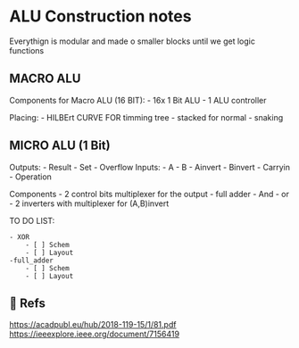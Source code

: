 # ALU Construction notes

Everythign is modular and made o smaller blocks until we get logic functions


## MACRO ALU

Components for Macro ALU (16 BIT):
	- 16x 1 Bit ALU
	- 1 ALU controller 

Placing:
	- HILBErt CURVE FOR timming tree
	- stacked for normal
	- snaking


## MICRO ALU (1 Bit)

Outputs:
	- Result
	- Set
	- Overflow
Inputs:
	- A
	- B
	- Ainvert
	- Binvert
	- Carryin
	- Operation

Components
	- 2 control bits multiplexer for the output
	- full adder
	- And
	- or
	- 2 inverters with multiplexer for (A,B)invert


TO DO LIST:

	- XOR 
		- [ ] Schem
		- [ ] Layout
	-full_adder
		- [ ] Schem
		- [ ] Layout
## 📓 Refs	
https://acadpubl.eu/hub/2018-119-15/1/81.pdf
https://ieeexplore.ieee.org/document/7156419
 
